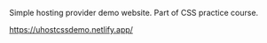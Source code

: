 Simple hosting provider demo website. Part of CSS practice course.

https://uhostcssdemo.netlify.app/
